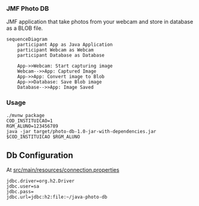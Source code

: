 ### JMF Photo DB

JMF application that take photos from your webcam and store in database as a BLOB file.

```mermaid
sequenceDiagram
    participant App as Java Application
    participant Webcam as Webcam
    participant Database as Database

    App->>Webcam: Start capturing image
    Webcam-->>App: Captured Image
    App->>App: Convert image to Blob
    App->>Database: Save Blob image
    Database-->>App: Image Saved
```

### Usage

```shell
./mvnw package
COD_INSTITUICAO=1
RGM_ALUNO=123456789
java -jar target/photo-db-1.0-jar-with-dependencies.jar $COD_INSTITUICAO $RGM_ALUNO
```

## Db Configuration
At [src/main/resources/connection.properties](src/main/resources/connection.properties)
```
jdbc.driver=org.h2.Driver
jdbc.user=sa
jdbc.pass=
jdbc.url=jdbc:h2:file:~/java-photo-db
```
